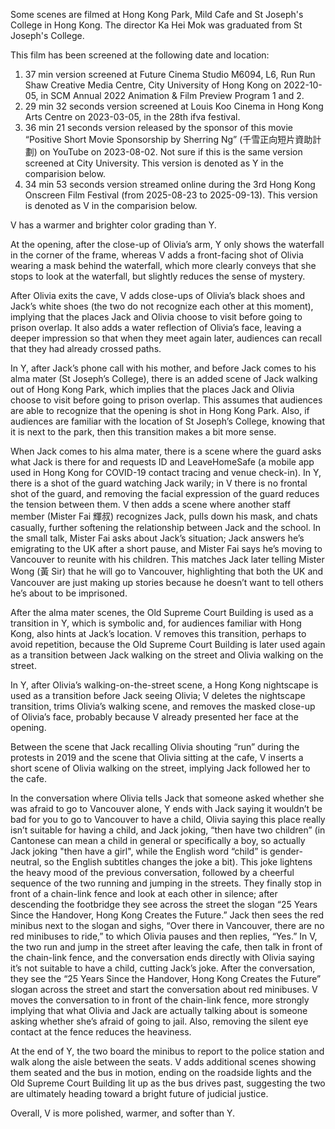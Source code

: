 Some scenes are filmed at Hong Kong Park, Mild Cafe and St Joseph's College in Hong Kong. The director Ka Hei Mok was graduated from St Joseph's College.

This film has been screened at the following date and location:

1. 37 min version screened at Future Cinema Studio M6094, L6, Run Run Shaw Creative Media Centre, City University of Hong Kong on 2022-10-05, in SCM Annual 2022 Animation & Film Preview Program 1 and 2.
2. 29 min 32 seconds version screened at Louis Koo Cinema in Hong Kong Arts Centre on 2023-03-05, in the 28th ifva festival.
3. 36 min 21 seconds version released by the sponsor of this movie “Positive Short Movie Sponsorship by Sherring Ng” (千雪正向短片資助計劃) on YouTube on 2023-08-02. Not sure if this is the same version screened at City University. This version is denoted as Y in the comparision below.
4. 34 min 53 seconds version streamed online during the 3rd Hong Kong Onscreen Film Festival (from 2025-08-23 to 2025-09-13). This version is denoted as V in the comparision below.

V has a warmer and brighter color grading than Y.

At the opening, after the close-up of Olivia’s arm, Y only shows the waterfall in the corner of the frame, whereas V adds a front-facing shot of Olivia wearing a mask behind the waterfall, which more clearly conveys that she stops to look at the waterfall, but slightly reduces the sense of mystery.

After Olivia exits the cave, V adds close-ups of Olivia’s black shoes and Jack’s white shoes (the two do not recognize each other at this moment), implying that the places Jack and Olivia choose to visit before going to prison overlap. It also adds a water reflection of Olivia’s face, leaving a deeper impression so that when they meet again later, audiences can recall that they had already crossed paths.

In Y, after Jack’s phone call with his mother, and before Jack comes to his alma mater (St Joseph’s College), there is an added scene of Jack walking out of Hong Kong Park, which implies that the places Jack and Olivia choose to visit before going to prison overlap. This assumes that audiences are able to recognize that the opening is shot in Hong Kong Park. Also, if audiences are familiar with the location of St Joseph’s College, knowing that it is next to the park, then this transition makes a bit more sense.

When Jack comes to his alma mater, there is a scene where the guard asks what Jack is there for and requests ID and LeaveHomeSafe (a mobile app used in Hong Kong for COVID-19 contact tracing and venue check-in). In Y, there is a shot of the guard watching Jack warily; in V there is no frontal shot of the guard, and removing the facial expression of the guard reduces the tension between them. V then adds a scene where another staff member (Mister Fai 輝叔) recognizes Jack, pulls down his mask, and chats casually, further softening the relationship between Jack and the school. In the small talk, Mister Fai asks about Jack’s situation; Jack answers he’s emigrating to the UK after a short pause, and Mister Fai says he’s moving to Vancouver to reunite with his children. This matches Jack later telling Mister Wong (黃 Sir) that he will go to Vancouver, highlighting that both the UK and Vancouver are just making up stories because he doesn’t want to tell others he’s about to be imprisoned.

After the alma mater scenes, the Old Supreme Court Building is used as a transition in Y, which is symbolic and, for audiences familiar with Hong Kong, also hints at Jack’s location. V removes this transition, perhaps to avoid repetition, because the Old Supreme Court Building is later used again as a transition between Jack walking on the street and Olivia walking on the street.

In Y, after Olivia’s walking-on-the-street scene, a Hong Kong nightscape is used as a transition before Jack seeing Olivia; V deletes the nightscape transition, trims Olivia’s walking scene, and removes the masked close-up of Olivia’s face, probably because V already presented her face at the opening.

Between the scene that Jack recalling Olivia shouting “run” during the protests in 2019 and the scene that Olivia sitting at the cafe, V inserts a short scene of Olivia walking on the street, implying Jack followed her to the cafe.

In the conversation where Olivia tells Jack that someone asked whether she was afraid to go to Vancouver alone, Y ends with Jack saying it wouldn’t be bad for you to go to Vancouver to have a child, Olivia saying this place really isn’t suitable for having a child, and Jack joking, “then have two children” (in Cantonese  can mean a child in general or specifically a boy, so actually Jack joking "then have a girl", while the English word “child” is gender-neutral, so the English subtitles changes the joke a bit). This joke lightens the heavy mood of the previous conversation, followed by a cheerful sequence of the two running and jumping in the streets. They finally stop in front of a chain-link fence and look at each other in silence; after descending the footbridge they see across the street the slogan “25 Years Since the Handover, Hong Kong Creates the Future.” Jack then sees the red minibus next to the slogan and sighs, “Over there in Vancouver, there are no red minibuses to ride,” to which Olivia pauses and then replies, “Yes.” In V, the two run and jump in the street after leaving the cafe, then talk in front of the chain-link fence, and the conversation ends directly with Olivia saying it’s not suitable to have a child, cutting Jack’s joke. After the conversation, they see the “25 Years Since the Handover, Hong Kong Creates the Future” slogan across the street and start the conversation about red minibuses. V moves the conversation to in front of the chain-link fence, more strongly implying that what Olivia and Jack are actually talking about is someone asking whether she’s afraid of going to jail. Also, removing the silent eye contact at the fence reduces the heaviness.

At the end of Y, the two board the minibus to report to the police station and walk along the aisle between the seats. V adds additional scenes showing them seated and the bus in motion, ending on the roadside lights and the Old Supreme Court Building lit up as the bus drives past, suggesting the two are ultimately heading toward a bright future of judicial justice.

Overall, V is more polished, warmer, and softer than Y.
